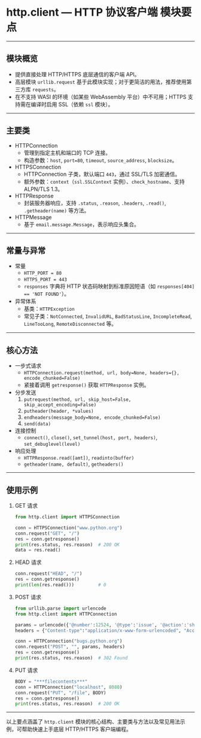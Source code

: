 # http.client — HTTP 协议客户端 模块要点

---

## 模块概览

- 提供直接处理 HTTP/HTTPS 底层通信的客户端 API。
- 高层模块 `urllib.request` 基于此模块实现；对于更简洁的用法，推荐使用第三方库 `requests`。
- 在不支持 WASI 的环境（如某些 WebAssembly 平台）中不可用；HTTPS 支持需在编译时启用 SSL（依赖 `ssl` 模块）。

---

## 主要类

- HTTPConnection  
  - 管理到指定主机和端口的 TCP 连接。  
  - 构造参数：`host`, `port=80`, `timeout`, `source_address`, `blocksize`。
- HTTPSConnection  
  - HTTPConnection 子类，默认端口 `443`，通过 SSL/TLS 加密通信。  
  - 额外参数：`context`（`ssl.SSLContext` 实例）、`check_hostname`、支持 ALPN/TLS 1.3。
- HTTPResponse  
  - 封装服务器响应，支持 `.status`, `.reason`, `.headers`, `.read()`, `.getheader(name)` 等方法。
- HTTPMessage  
  - 基于 `email.message.Message`，表示响应头集合。

---

## 常量与异常

- 常量  
  - `HTTP_PORT = 80`  
  - `HTTPS_PORT = 443`  
  - `responses` 字典将 HTTP 状态码映射到标准原因短语（如 `responses[404] == 'NOT FOUND'`）。
- 异常体系  
  - 基类：`HTTPException`  
  - 常见子类：`NotConnected`, `InvalidURL`, `BadStatusLine`, `IncompleteRead`, `LineTooLong`, `RemoteDisconnected` 等。

---

## 核心方法

- 一步式请求  
  - `HTTPConnection.request(method, url, body=None, headers={}, encode_chunked=False)`  
  - 紧接着调用 `getresponse()` 获取 `HTTPResponse` 实例。
- 分步发送  
  1. `putrequest(method, url, skip_host=False, skip_accept_encoding=False)`  
  2. `putheader(header, *values)`
  3. `endheaders(message_body=None, encode_chunked=False)`  
  4. `send(data)`  
- 连接控制  
  - `connect()`, `close()`, `set_tunnel(host, port, headers)`, `set_debuglevel(level)`
- 响应处理  
  - `HTTPResponse.read([amt])`, `readinto(buffer)`  
  - `getheader(name, default)`, `getheaders()`

---

## 使用示例

1. GET 请求  
   ```python
   from http.client import HTTPSConnection

   conn = HTTPSConnection("www.python.org")
   conn.request("GET", "/")
   res = conn.getresponse()
   print(res.status, res.reason)  # 200 OK
   data = res.read()
   ```

2. HEAD 请求  
   ```python
   conn.request("HEAD", "/")
   res = conn.getresponse()
   print(len(res.read()))         # 0
   ```

3. POST 请求  
   ```python
   from urllib.parse import urlencode
   from http.client import HTTPConnection

   params = urlencode({'@number':12524, '@type':'issue', '@action':'show'})
   headers = {"Content-type":"application/x-www-form-urlencoded", "Accept":"text/plain"}

   conn = HTTPConnection("bugs.python.org")
   conn.request("POST", "", params, headers)
   res = conn.getresponse()
   print(res.status, res.reason)  # 302 Found
   ```

4. PUT 请求  
   ```python
   BODY = "***filecontents***"
   conn = HTTPConnection("localhost", 8080)
   conn.request("PUT", "/file", BODY)
   res = conn.getresponse()
   print(res.status, res.reason)  # 200 OK
   ```

---

以上要点涵盖了 `http.client` 模块的核心结构、主要类与方法以及常见用法示例，可帮助快速上手底层 HTTP/HTTPS 客户端编程。